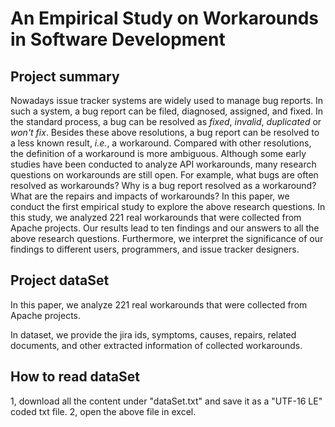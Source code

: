 # An Empirical Study on Workarounds in Software Development
## Project summary

Nowadays issue tracker systems are widely used to manage bug reports. In such a system, a bug report can be filed, diagnosed, assigned, and fixed. In the standard process, a bug can be resolved as *fixed*, *invalid*, *duplicated* or *won't fix*. Besides these above resolutions, a bug report can be resolved to a less known result, *i.e.*, a workaround. Compared with other resolutions, the definition of a workaround is more ambiguous. Although some early studies have been conducted to analyze API workarounds, many research questions on workarounds are still open. For example, what bugs are often resolved as workarounds? Why is a bug report resolved as a workaround? What are the repairs and impacts of workarounds? In this paper, we conduct the first empirical study to explore the above research questions. In this study, we analyzed 221 real workarounds that were collected from Apache projects. Our results lead to ten findings and our answers to all the above research questions. Furthermore, we interpret the significance of our findings to different users, programmers, and issue tracker designers.

## Project dataSet
In this paper, we analyze 221 real workarounds that were collected from Apache projects.

In dataset, we provide the jira ids, symptoms, causes, repairs, related documents, and other extracted information of collected workarounds. 

## How to read dataSet
1, download all the content under "dataSet.txt" and save it as a "UTF-16 LE" coded txt file.
2, open the above file in excel.
